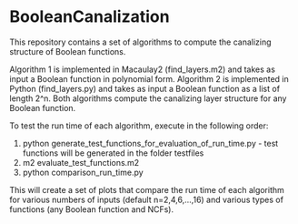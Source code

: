 # BooleanCanalization
This repository contains a set of algorithms to compute the canalizing structure of Boolean functions.

Algorithm 1 is implemented in Macaulay2 (find_layers.m2) and takes as input a Boolean function in polynomial form. Algorithm 2 is implemented in Python (find_layers.py) and takes as input a Boolean function as a list of length 2^n. Both algorithms compute the canalizing layer structure for any Boolean function. 

To test the run time of each algorithm, execute in the following order:

1. python generate_test_functions_for_evaluation_of_run_time.py - test functions will be generated in the folder testfiles
2. m2 evaluate_test_functions.m2
3. python comparison_run_time.py

This will create a set of plots that compare the run time of each algorithm for various numbers of inputs (default n=2,4,6,...,16) and various types of functions (any Boolean function and NCFs).

